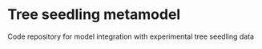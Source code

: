 # Tree seedling metamodel
Code repository for model integration with experimental tree seedling data
